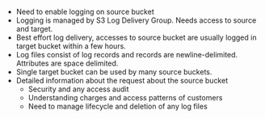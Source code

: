 * Need to enable logging on source bucket
* Logging is managed by S3 Log Delivery Group. Needs access to source and target.
* Best effort log delivery, accesses to source bucket are usually logged in target bucket within a few hours.
* Log files consist of log records and records are newline-delimited. Attributes are space delimited.
* Single target bucket can be used by many source buckets.
* Detailed information about the request about the source bucket
  * Security and any access audit
  * Understanding charges and access patterns of customers
  * Need to manage lifecycle and deletion of any log files

